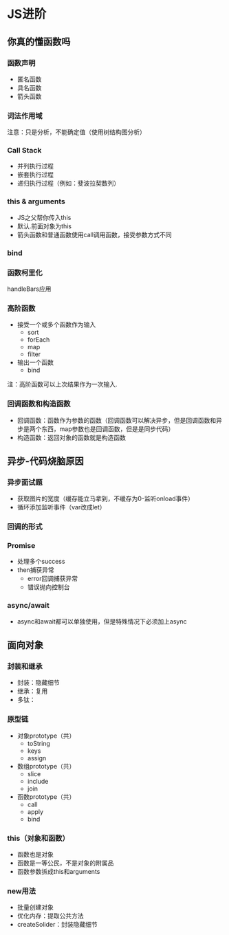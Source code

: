 # JS进阶

## 你真的懂函数吗

### 函数声明
+ 匿名函数
+ 具名函数
+ 箭头函数

### 词法作用域
注意：只是分析，不能确定值（使用树结构图分析）

### Call Stack
+ 并列执行过程
+ 嵌套执行过程
+ 递归执行过程（例如：斐波拉契数列）

### this & arguments
+ JS之父帮你传入this
+ 默认.前面对象为this
+ 箭头函数和普通函数使用call调用函数，接受参数方式不同

### bind

### 函数柯里化
handleBars应用

### 高阶函数
+ 接受一个或多个函数作为输入
    + sort
    + forEach
    + map
    + filter
+ 输出一个函数
    + bind

注：高阶函数可以上次结果作为一次输入.

### 回调函数和构造函数
+ 回调函数：函数作为参数的函数（回调函数可以解决异步，但是回调函数和异步是两个东西，map参数也是回调函数，但是是同步代码）
+ 构造函数：返回对象的函数就是构造函数

## 异步-代码烧脑原因

### 异步面试题
+ 获取图片的宽度（缓存能立马拿到，不缓存为0-监听onload事件）
+ 循环添加监听事件（var改成let）

### 回调的形式

### Promise
+ 处理多个success
+ then捕获异常
    + error回调捕获异常
    + 错误抛向控制台

### async/await
+ async和await都可以单独使用，但是特殊情况下必须加上async

## 面向对象

### 封装和继承
+ 封装：隐藏细节
+ 继承：复用
+ 多钛：

### 原型链
+ 对象prototype（共）
    + toString
    + keys
    + assign
+ 数组prototype（共）
    + slice
    + include
    + join
+ 函数prototype（共）
    + call
    + apply
    + bind

### this（对象和函数）
+ 函数也是对象
+ 函数是一等公民，不是对象的附属品
+ 函数参数拆成this和arguments

### new用法
+ 批量创建对象
+ 优化内存：提取公共方法
+ createSolider：封装隐藏细节


